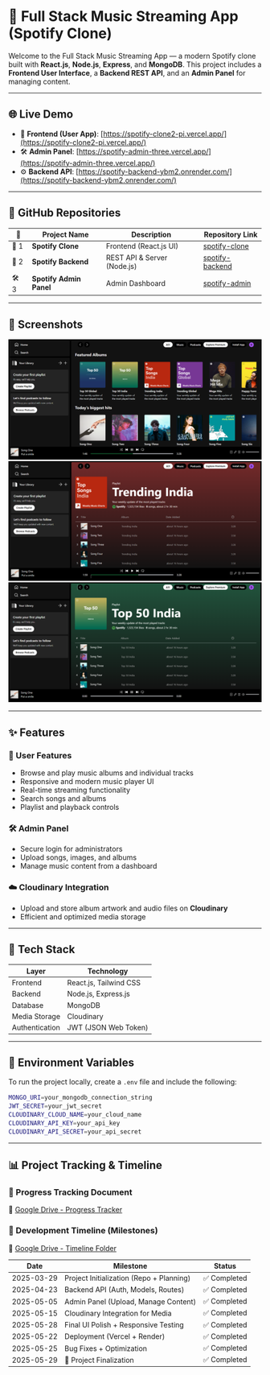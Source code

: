 # 🎵 Full Stack Music Streaming App (Spotify Clone)

Welcome to the Full Stack Music Streaming App — a modern Spotify clone built with **React.js**, **Node.js**, **Express**, and **MongoDB**. This project includes a **Frontend User Interface**, a **Backend REST API**, and an **Admin Panel** for managing content.

---

## 🌐 Live Demo

* 🎷 **Frontend (User App)**: [https://spotify-clone2-pi.vercel.app/](https://spotify-clone2-pi.vercel.app/)
* 🛠️ **Admin Panel**: [https://spotify-admin-three.vercel.app/](https://spotify-admin-three.vercel.app/)
* ⚙️ **Backend API**: [https://spotify-backend-ybm2.onrender.com/](https://spotify-backend-ybm2.onrender.com/)

---

## 📂 GitHub Repositories

| 🔢   | Project Name            | Description                 | Repository Link                                                 |
| ---- | ----------------------- | --------------------------- | --------------------------------------------------------------- |
| 🎷 1 | **Spotify Clone**       | Frontend (React.js UI)      | [spotify-clone](https://github.com/tuongroth/spotify-clone)     |
| 🔧 2 | **Spotify Backend**     | REST API & Server (Node.js) | [spotify-backend](https://github.com/tuongroth/spotify-backend) |
| 🛠 3 | **Spotify Admin Panel** | Admin Dashboard             | [spotify-admin](https://github.com/tuongroth/spotify-admin)     |

---

## 📸 Screenshots

![Spotify Clone Screenshot](https://github.com/tuongroth/screenshot/blob/main/assets/spotify-screen.png)
![Admin Panel Screenshot](https://github.com/tuongroth/screenshot/blob/main/assets/spotify-single.png)
![Single Album Screenshot](https://github.com/tuongroth/screenshot/blob/main/assets/spotify-single1.png)

---

## ✨ Features

### 🎷 User Features

* Browse and play music albums and individual tracks
* Responsive and modern music player UI
* Real-time streaming functionality
* Search songs and albums
* Playlist and playback controls

### 🛠️ Admin Panel

* Secure login for administrators
* Upload songs, images, and albums
* Manage music content from a dashboard

### ☁️ Cloudinary Integration

* Upload and store album artwork and audio files on **Cloudinary**
* Efficient and optimized media storage

---

## 🧰 Tech Stack

| Layer          | Technology             |
| -------------- | ---------------------- |
| Frontend       | React.js, Tailwind CSS |
| Backend        | Node.js, Express.js    |
| Database       | MongoDB                |
| Media Storage  | Cloudinary             |
| Authentication | JWT (JSON Web Token)   |

---

## 📁 Environment Variables

To run the project locally, create a `.env` file and include the following:

```bash
MONGO_URI=your_mongodb_connection_string
JWT_SECRET=your_jwt_secret
CLOUDINARY_CLOUD_NAME=your_cloud_name
CLOUDINARY_API_KEY=your_api_key
CLOUDINARY_API_SECRET=your_api_secret
```

---

## 📊 Project Tracking & Timeline

### 📌 Progress Tracking Document

📎 [Google Drive - Progress Tracker](https://drive.google.com/file/d/1fuQabgXkoxsPkeTPZDX7HQ4cTUMHDRgi/view?usp=sharing)

### 📅 Development Timeline (Milestones)

📂 [Google Drive - Timeline Folder](https://drive.google.com/file/d/1MO0dde15JbFSwvRb44qUr0a6vtJc1DLw/view?usp=sharing)

| Date       | Milestone                                | Status      |
| ---------- | ---------------------------------------- | ----------- |
| 2025-03-29 | Project Initialization (Repo + Planning) | ✅ Completed |
| 2025-04-23 | Backend API (Auth, Models, Routes)       | ✅ Completed |
| 2025-05-05 | Admin Panel (Upload, Manage Content)     | ✅ Completed |
| 2025-05-15 | Cloudinary Integration for Media         | ✅ Completed |
| 2025-05-28 | Final UI Polish + Responsive Testing     | ✅ Completed |
| 2025-05-22 | Deployment (Vercel + Render)             | ✅ Completed |
| 2025-05-25 | Bug Fixes + Optimization                 | ✅ Completed |
| 2025-05-29 | 🎉 Project Finalization                  | ✅ Completed |
